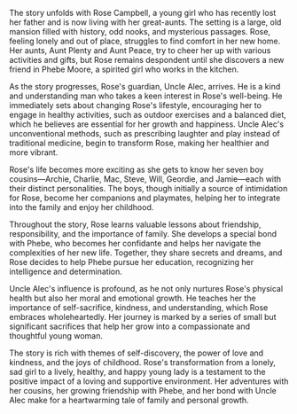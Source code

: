 The story unfolds with Rose Campbell, a young girl who has recently lost her father and is now living with her great-aunts. The setting is a large, old mansion filled with history, odd nooks, and mysterious passages. Rose, feeling lonely and out of place, struggles to find comfort in her new home. Her aunts, Aunt Plenty and Aunt Peace, try to cheer her up with various activities and gifts, but Rose remains despondent until she discovers a new friend in Phebe Moore, a spirited girl who works in the kitchen.

As the story progresses, Rose's guardian, Uncle Alec, arrives. He is a kind and understanding man who takes a keen interest in Rose's well-being. He immediately sets about changing Rose's lifestyle, encouraging her to engage in healthy activities, such as outdoor exercises and a balanced diet, which he believes are essential for her growth and happiness. Uncle Alec's unconventional methods, such as prescribing laughter and play instead of traditional medicine, begin to transform Rose, making her healthier and more vibrant.

Rose's life becomes more exciting as she gets to know her seven boy cousins—Archie, Charlie, Mac, Steve, Will, Geordie, and Jamie—each with their distinct personalities. The boys, though initially a source of intimidation for Rose, become her companions and playmates, helping her to integrate into the family and enjoy her childhood.

Throughout the story, Rose learns valuable lessons about friendship, responsibility, and the importance of family. She develops a special bond with Phebe, who becomes her confidante and helps her navigate the complexities of her new life. Together, they share secrets and dreams, and Rose decides to help Phebe pursue her education, recognizing her intelligence and determination.

Uncle Alec's influence is profound, as he not only nurtures Rose's physical health but also her moral and emotional growth. He teaches her the importance of self-sacrifice, kindness, and understanding, which Rose embraces wholeheartedly. Her journey is marked by a series of small but significant sacrifices that help her grow into a compassionate and thoughtful young woman.

The story is rich with themes of self-discovery, the power of love and kindness, and the joys of childhood. Rose's transformation from a lonely, sad girl to a lively, healthy, and happy young lady is a testament to the positive impact of a loving and supportive environment. Her adventures with her cousins, her growing friendship with Phebe, and her bond with Uncle Alec make for a heartwarming tale of family and personal growth.